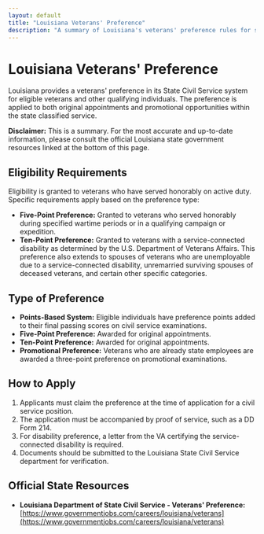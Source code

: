 ```yaml
---
layout: default
title: "Louisiana Veterans' Preference"
description: "A summary of Louisiana's veterans' preference rules for state civil service positions."
---
```


# Louisiana Veterans' Preference

Louisiana provides a veterans' preference in its State Civil Service system for eligible veterans and other qualifying individuals. The preference is applied to both original appointments and promotional opportunities within the state classified service.

**Disclaimer:** This is a summary. For the most accurate and up-to-date information, please consult the official Louisiana state government resources linked at the bottom of this page.

## Eligibility Requirements

Eligibility is granted to veterans who have served honorably on active duty. Specific requirements apply based on the preference type:
*   **Five-Point Preference:** Granted to veterans who served honorably during specified wartime periods or in a qualifying campaign or expedition.
*   **Ten-Point Preference:** Granted to veterans with a service-connected disability as determined by the U.S. Department of Veterans Affairs. This preference also extends to spouses of veterans who are unemployable due to a service-connected disability, unremarried surviving spouses of deceased veterans, and certain other specific categories.

## Type of Preference

*   **Points-Based System:** Eligible individuals have preference points added to their final passing scores on civil service examinations.
*   **Five-Point Preference:** Awarded for original appointments.
*   **Ten-Point Preference:** Awarded for original appointments.
*   **Promotional Preference:** Veterans who are already state employees are awarded a three-point preference on promotional examinations.

## How to Apply

1.  Applicants must claim the preference at the time of application for a civil service position.
2.  The application must be accompanied by proof of service, such as a DD Form 214.
3.  For disability preference, a letter from the VA certifying the service-connected disability is required.
4.  Documents should be submitted to the Louisiana State Civil Service department for verification.

## Official State Resources

*   **Louisiana Department of State Civil Service - Veterans' Preference:** [https://www.governmentjobs.com/careers/louisiana/veterans](https://www.governmentjobs.com/careers/louisiana/veterans)
